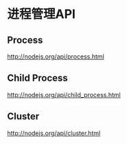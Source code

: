 # 进程管理API

## Process
http://nodejs.org/api/process.html
## Child Process
http://nodejs.org/api/child_process.html
## Cluster
 http://nodejs.org/api/cluster.html
 